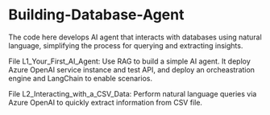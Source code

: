 # Building-Database-Agent

The code here develops AI agent that interacts with databases using natural language, simplifying the process for querying and extracting insights. 

File L1_Your_First_AI_Agent:
Use RAG to build a simple AI agent. It deploy Azure OpenAI service instance and test API, and deploy an orcheastration engine and LangChain to enable scenarios. 

File L2_Interacting_with_a_CSV_Data:
Perform natural language queries via Azure OpenAI to quickly extract information from CSV file. 
